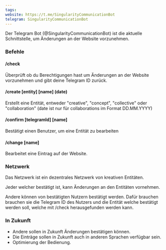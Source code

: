 ```yaml
---
tags: 
website: https://t.me/SingularityCommunicationBot
telegram: SingularityCommunicationBot
---
```

Der Telegram Bot (@SingularityCommunicationBot) ist die aktuelle Schnittstelle, um Änderungen an der Website vorzunehmen.
### Befehle
#### /check
Überprüft ob du Berechtigungen hast um Änderungen an der Website vorzunehmen und gibt deine Telegram ID zurück.
#### /create [entity] [name] (date)
Erstellt eine Entität, entweder "creative", "concept", "collective" oder "collaboration" (date ist nur für collaborations im Format DD.MM.YYYY)
#### /confirm [telegramId] [name]
Bestätigt einen Benutzer, um eine Entität zu bearbeiten
#### /change [name]
Bearbeitet eine Eintrag auf der Website.
### Netzwerk
Das Netzwerk ist ein dezentrales Netzwerk von kreativen Entitäten.

Jeder welcher bestätigt ist, kann Änderungen an den Entitäten vornehmen.

Andere können von bestätigten Nutzern bestätigt werden. Dafür brauchen brauchen sie die Telegram ID des Nutzers und die Entität welche bestätigt werden soll, welche mit /check herausgefunden werden kann.
### In Zukunft
- Andere sollen in Zukunft Änderungen bestätigen können.
- Die Einträge sollen in Zukunft auch in anderen Sprachen verfügbar sein.
- Optimierung der Bedienung.